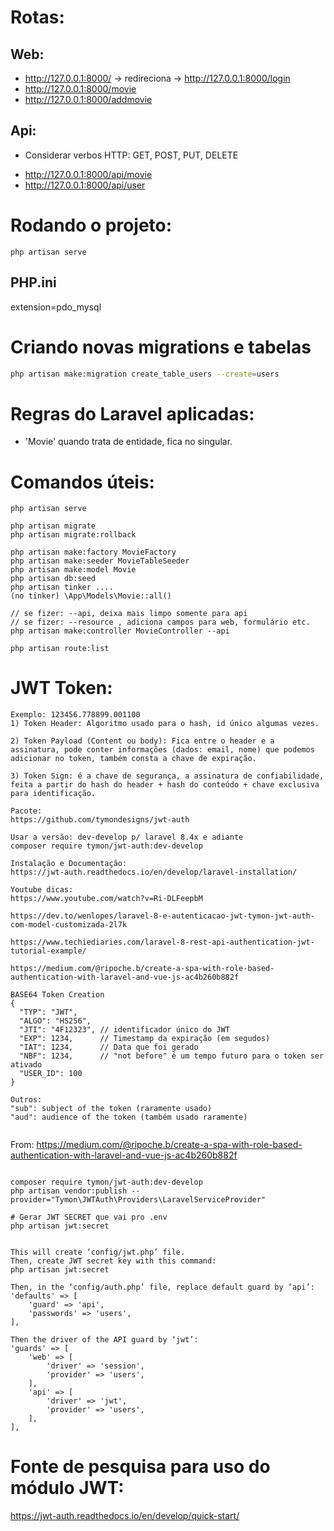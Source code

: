 # Rotas:
## Web:
- http://127.0.0.1:8000/ -> redireciona -> http://127.0.0.1:8000/login
- http://127.0.0.1:8000/movie
- http://127.0.0.1:8000/addmovie

## Api:
* Considerar verbos HTTP: GET, POST, PUT, DELETE
- http://127.0.0.1:8000/api/movie
- http://127.0.0.1:8000/api/user

# Rodando o projeto:

```console
php artisan serve
```

## PHP.ini

extension=pdo_mysql

# Criando novas migrations e tabelas

```bash
php artisan make:migration create_table_users --create=users
```

# Regras do Laravel aplicadas:

- 'Movie' quando trata de entidade, fica no singular.

# Comandos úteis:
```console
php artisan serve

php artisan migrate
php artisan migrate:rollback

php artisan make:factory MovieFactory
php artisan make:seeder MovieTableSeeder
php artisan make:model Movie
php artisan db:seed
php artisan tinker ....
(no tinker) \App\Models\Movie::all()

// se fizer: --api, deixa mais limpo somente para api
// se fizer: --resource , adiciona campos para web, formulário etc.
php artisan make:controller MovieController --api

php artisan route:list
```
# JWT Token:
```
Exemplo: 123456.778899.001100
1) Token Header: Algoritmo usado para o hash, id único algumas vezes.

2) Token Payload (Content ou body): Fica entre o header e a assinatura, pode conter informações (dados: email, nome) que podemos adicionar no token, também consta a chave de expiração.

3) Token Sign: é a chave de segurança, a assinatura de confiabilidade, feita a partir do hash do header + hash do conteúdo + chave exclusiva para identificação.

Pacote: 
https://github.com/tymondesigns/jwt-auth

Usar a versão: dev-develop p/ laravel 8.4x e adiante
composer require tymon/jwt-auth:dev-develop

Instalação e Documentação:
https://jwt-auth.readthedocs.io/en/develop/laravel-installation/

Youtube dicas:
https://www.youtube.com/watch?v=Ri-DLFeepbM

https://dev.to/wenlopes/laravel-8-e-autenticacao-jwt-tymon-jwt-auth-com-model-customizada-2l7k

https://www.techiediaries.com/laravel-8-rest-api-authentication-jwt-tutorial-example/

https://medium.com/@ripoche.b/create-a-spa-with-role-based-authentication-with-laravel-and-vue-js-ac4b260b882f

BASE64 Token Creation
{
  "TYP": "JWT",
  "ALGO": "HS256",
  "JTI": "4F12323", // identificador único do JWT
  "EXP": 1234,      // Timestamp da expiração (em segudos)
  "IAT": 1234,      // Data que foi gerado
  "NBF": 1234,      // "not before" é um tempo futuro para o token ser ativado
  "USER_ID": 100
}

Outros: 
"sub": subject of the token (raramente usado)
"aud": audience of the token (também usado raramente)


```
From: https://medium.com/@ripoche.b/create-a-spa-with-role-based-authentication-with-laravel-and-vue-js-ac4b260b882f

```

composer require tymon/jwt-auth:dev-develop
php artisan vendor:publish --provider="Tymon\JWTAuth\Providers\LaravelServiceProvider"

# Gerar JWT SECRET que vai pro .env
php artisan jwt:secret


This will create ‘config/jwt.php’ file.
Then, create JWT secret key with this command:
php artisan jwt:secret

Then, in the ‘config/auth.php’ file, replace default guard by ‘api’:
'defaults' => [
    'guard' => 'api',
    'passwords' => 'users',
],

Then the driver of the API guard by ‘jwt’:
'guards' => [
    'web' => [
        'driver' => 'session',
        'provider' => 'users',
    ],
    'api' => [
        'driver' => 'jwt',
        'provider' => 'users',
    ],
],
```

# Fonte de pesquisa para uso do módulo JWT:
https://jwt-auth.readthedocs.io/en/develop/quick-start/
